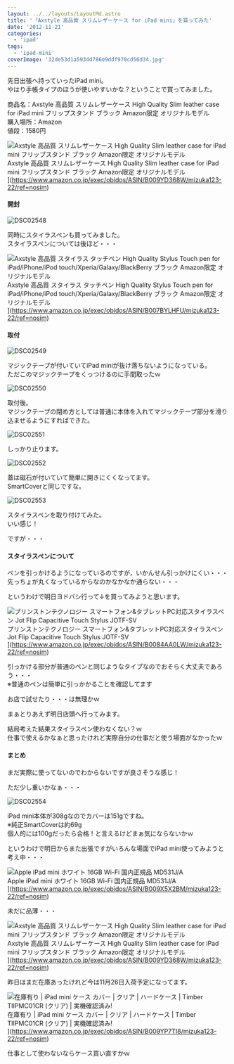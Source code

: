 ```yaml
---
layout: ../../layouts/LayoutMd.astro
title: '「Axstyle 高品質 スリムレザーケース for iPad mini」を買ってみた'
date: '2012-11-21'
categories:
  - 'ipad'
tags:
  - 'ipad-mini'
coverImage: '32de53d1a5934d786e9ddf970cd56d34.jpg'
---
```


先日出張へ持っていったiPad mini。  
やはり手帳タイプのほうが使いやすいかな？ということで買ってみました。

商品名：Axstyle 高品質 スリムレザーケース High Quality Slim leather case for iPad mini フリップスタンド ブラック Amazon限定 オリジナルモデル  
購入場所：Amazon  
値段：1580円

![Axstyle 高品質 スリムレザーケース High Quality Slim leather case for iPad mini フリップスタンド ブラック Amazon限定 オリジナルモデル](/archive/images/31QQ4GnI%2BcL._SL160_.jpg)  
Axstyle 高品質 スリムレザーケース High Quality Slim leather case for iPad mini フリップスタンド ブラック Amazon限定 オリジナルモデル  
](https://www.amazon.co.jp/exec/obidos/ASIN/B009YD368W/mizuka123-22/ref=nosim)

#### 開封

![DSC02548](/archive/images/DSC02548_thumb.jpg 'DSC02548')

同時にスタイラスペンも買ってみました。  
スタイラスペンについては後ほど・・・

![Axstyle 高品質 スタイラス タッチペン High Quality Stylus Touch pen for iPad/iPhone/iPod touch/Xperia/Galaxy/BlackBerry ブラック Amazon限定 オリジナルモデル](/archive/images/31l-h8rZoYL._SL160_.jpg)  
Axstyle 高品質 スタイラス タッチペン High Quality Stylus Touch pen for iPad/iPhone/iPod touch/Xperia/Galaxy/BlackBerry ブラック Amazon限定 オリジナルモデル  
](https://www.amazon.co.jp/exec/obidos/ASIN/B007BYLHFU/mizuka123-22/ref=nosim)

#### 取付

![DSC02549](/archive/images/DSC02549_thumb.jpg 'DSC02549')

マジックテープが付いていてiPad miniが抜け落ちないようになっている。  
ただこのマジックテープをくっつけるのに手間取ったｗ

![DSC02550](/archive/images/DSC02550_thumb.jpg 'DSC02550')

取付後。  
マジックテープの閉め方としては普通に本体を入れてマジックテープ部分を滑り込ませるようにすればできた。

![DSC02551](/archive/images/DSC02551_thumb.jpg 'DSC02551')

しっかり止ります。

![DSC02552](/archive/images/DSC02552_thumb.jpg 'DSC02552')

蓋は磁石が付いていて簡単に開きにくくなってます。  
SmartCoverと同じですな。

![DSC02553](/archive/images/DSC02553_thumb.jpg 'DSC02553')

スタイラスペンを取り付けてみた。  
いい感じ！

ですが・・・

#### スタイラスペンについて

ペンを引っかけるようになっているのですが，いかんせん引っかけにくい・・・  
先っちょが丸くなっているからなのかなかなか通らない・・・

というわけで明日ヨドバシ行って↓を買ってみようと思います。

![プリンストンテクノロジー スマートフォン&タブレットPC対応スタイラスペン Jot Flip Capacitive Touch Stylus JOTF-SV](/archive/images/318llvfwn2L._SL160_.jpg)  
プリンストンテクノロジー スマートフォン&タブレットPC対応スタイラスペン Jot Flip Capacitive Touch Stylus JOTF-SV  
](https://www.amazon.co.jp/exec/obidos/ASIN/B0084AA0LW/mizuka123-22/ref=nosim)

引っかける部分が普通のペンと同じようなタイプなのでおそらく大丈夫であろう・・・  
※普通のペンは簡単に引っかかることを確認してます

お店で試せたり・・・は無理かｗ

まぁとりあえず明日店頭へ行ってみます。

結局考えた結果スタイラスペン使わなくない？ｗ  
仕事で使えるかなぁと思ったけれど実際自分の仕事だと使う場面がなかったｗ

#### まとめ

まだ実際に使ってないのでわからないですが良さそうな感じ！

ただ少し重いかなぁ・・・

![DSC02554](/archive/images/DSC02554_thumb.jpg 'DSC02554')

iPad mini本体が308gなのでカバーは151gですね。  
※純正SmartCoverは約69g  
個人的には100gだったら合格！と言えるけどまぁ気にならないかｗ

というわけで明日からまた出張ですがいろんな場面でiPad mini使ってみようと考え中・・・

![Apple iPad mini ホワイト 16GB Wi-Fi 国内正規品 MD531J/A](/archive/images/511BS3FLwrL._SL160_.jpg)  
Apple iPad mini ホワイト 16GB Wi-Fi 国内正規品 MD531J/A  
](https://www.amazon.co.jp/exec/obidos/ASIN/B009X5X2BM/mizuka123-22/ref=nosim)

未だに品薄・・・

![Axstyle 高品質 スリムレザーケース High Quality Slim leather case for iPad mini フリップスタンド ブラック Amazon限定 オリジナルモデル](/archive/images/31QQ4GnI%2BcL._SL160_.jpg)  
Axstyle 高品質 スリムレザーケース High Quality Slim leather case for iPad mini フリップスタンド ブラック Amazon限定 オリジナルモデル  
](https://www.amazon.co.jp/exec/obidos/ASIN/B009YD368W/mizuka123-22/ref=nosim)

昨日はまだ在庫あったけれど今は11月26日入荷予定になってます。

![在庫有り | iPad mini ケース カバー | クリア | ハードケース | Timber　 TIIPMC01CR (クリア) | 実機確認済み!](/archive/images/3132ZV-1fyL._SL160_.jpg)  
在庫有り | iPad mini ケース カバー | クリア | ハードケース | Timber　 TIIPMC01CR (クリア) | 実機確認済み!  
](https://www.amazon.co.jp/exec/obidos/ASIN/B009YP7TI8/mizuka123-22/ref=nosim)

仕事として使わないならケース買い直すかｗ

